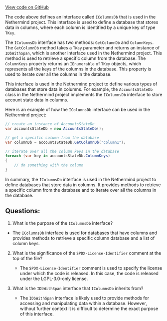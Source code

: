 [View code on GitHub](https://github.com/NethermindEth/nethermind/src/Nethermind/Nethermind.Db/IColumnsDb.cs)

The code above defines an interface called `IColumnsDb` that is used in the Nethermind project. This interface is used to define a database that stores data in columns, where each column is identified by a unique key of type `TKey`. 

The `IColumnsDb` interface has two methods: `GetColumnDb` and `ColumnKeys`. The `GetColumnDb` method takes a `TKey` parameter and returns an instance of `IDbWithSpan`, which is another interface used in the Nethermind project. This method is used to retrieve a specific column from the database. The `ColumnKeys` property returns an `IEnumerable` of `TKey` objects, which represents all the keys of the columns in the database. This property is used to iterate over all the columns in the database.

This interface is used in the Nethermind project to define various types of databases that store data in columns. For example, the `AccountsStateDb` class in the Nethermind project implements the `IColumnsDb` interface to store account state data in columns. 

Here is an example of how the `IColumnsDb` interface can be used in the Nethermind project:

```csharp
// create an instance of AccountsStateDb
var accountsStateDb = new AccountsStateDb();

// get a specific column from the database
var columnDb = accountsStateDb.GetColumnDb("column1");

// iterate over all the column keys in the database
foreach (var key in accountsStateDb.ColumnKeys)
{
    // do something with the column
}
```

In summary, the `IColumnsDb` interface is used in the Nethermind project to define databases that store data in columns. It provides methods to retrieve a specific column from the database and to iterate over all the columns in the database.
## Questions: 
 1. What is the purpose of the `IColumnsDb` interface?
   - The `IColumnsDb` interface is used for databases that have columns and provides methods to retrieve a specific column database and a list of column keys.

2. What is the significance of the `SPDX-License-Identifier` comment at the top of the file?
   - The `SPDX-License-Identifier` comment is used to specify the license under which the code is released. In this case, the code is released under the LGPL-3.0-only license.

3. What is the `IDbWithSpan` interface that `IColumnsDb` inherits from?
   - The `IDbWithSpan` interface is likely used to provide methods for accessing and manipulating data within a database. However, without further context it is difficult to determine the exact purpose of this interface.